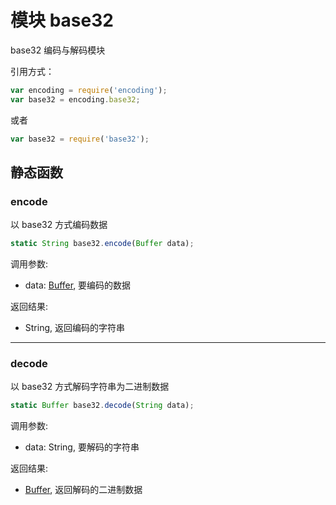 # 模块 base32
base32 编码与解码模块

引用方式：
```JavaScript
var encoding = require('encoding');
var base32 = encoding.base32;
```
或者
```JavaScript
var base32 = require('base32');
```
## 静态函数
        
### encode
以 base32 方式编码数据
```JavaScript
static String base32.encode(Buffer data);
```

调用参数:
* data: [Buffer](../../object/ifs/Buffer.md), 要编码的数据

返回结果:
* String, 返回编码的字符串

--------------------------
### decode
以 base32 方式解码字符串为二进制数据
```JavaScript
static Buffer base32.decode(String data);
```

调用参数:
* data: String, 要解码的字符串

返回结果:
* [Buffer](../../object/ifs/Buffer.md), 返回解码的二进制数据

